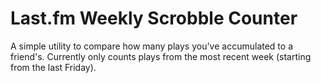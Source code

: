 # Last.fm Weekly Scrobble Counter
A simple utility to compare how many plays you've accumulated to a friend's. Currently only counts plays from the most recent week (starting from the last Friday).